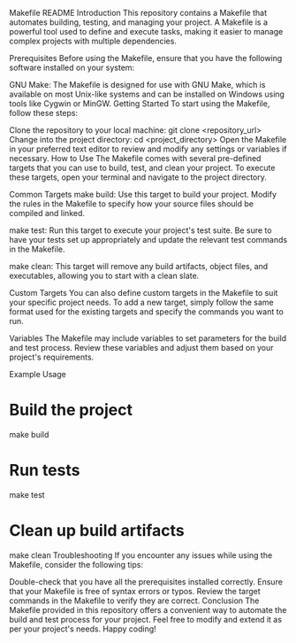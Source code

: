 Makefile README
Introduction
This repository contains a Makefile that automates building, testing, and managing your project. A Makefile is a powerful tool used to define and execute tasks, making it easier to manage complex projects with multiple dependencies.

Prerequisites
Before using the Makefile, ensure that you have the following software installed on your system:

GNU Make: The Makefile is designed for use with GNU Make, which is available on most Unix-like systems and can be installed on Windows using tools like Cygwin or MinGW.
Getting Started
To start using the Makefile, follow these steps:

Clone the repository to your local machine: git clone <repository_url>
Change into the project directory: cd <project_directory>
Open the Makefile in your preferred text editor to review and modify any settings or variables if necessary.
How to Use
The Makefile comes with several pre-defined targets that you can use to build, test, and clean your project. To execute these targets, open your terminal and navigate to the project directory.

Common Targets
make build: Use this target to build your project. Modify the rules in the Makefile to specify how your source files should be compiled and linked.

make test: Run this target to execute your project's test suite. Be sure to have your tests set up appropriately and update the relevant test commands in the Makefile.

make clean: This target will remove any build artifacts, object files, and executables, allowing you to start with a clean slate.

Custom Targets
You can also define custom targets in the Makefile to suit your specific project needs. To add a new target, simply follow the same format used for the existing targets and specify the commands you want to run.

Variables
The Makefile may include variables to set parameters for the build and test process. Review these variables and adjust them based on your project's requirements.

Example Usage
# Build the project
make build

# Run tests
make test

# Clean up build artifacts
make clean
Troubleshooting
If you encounter any issues while using the Makefile, consider the following tips:

Double-check that you have all the prerequisites installed correctly.
Ensure that your Makefile is free of syntax errors or typos.
Review the target commands in the Makefile to verify they are correct.
Conclusion
The Makefile provided in this repository offers a convenient way to automate the build and test process for your project. Feel free to modify and extend it as per your project's needs. Happy coding!
